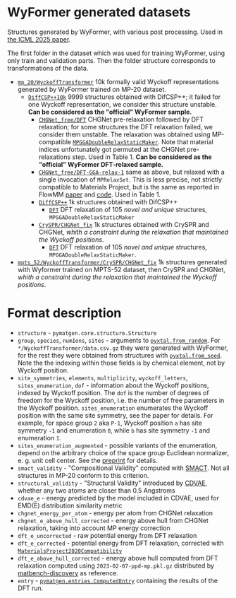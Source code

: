 # WyFormer generated datasets
Structures generated by WyFormer, with various post processing. Used in [the ICML 2025 paper](https://arxiv.org/abs/2503.02407).

The first folder in the dataset which was used for training WyFormer, using only train and validation parts. Then the folder structure corresponds to transformations of the data.
- [`mp_20/WyckoffTransformer`](mp_20/WyckoffTransformer) 10k formally valid Wyckoff representations generated by WyFormer trained on MP-20 dataset.
  - [`DiffCSP++10k`](mp_20/WyckoffTransformer/DiffCSP++10k/) 9999 structures obtained with DifCSP++; it failed for one Wyckoff representation, we consider this structure unstable. __Can be considered as the "official" WyFormer sample.__
    - [`CHGNet_free/DFT`](mp_20/WyckoffTransformer/DiffCSP++10k/CHGNet_free/DFT) CHGNet pre-relaxation followed by DFT relaxation; for some structures the DFT relaxation failed, we consider them unstable. The relaxation was obtained using MP-compatible [`MPGGADoubleRelaxStaticMaker`](https://materialsproject.github.io/atomate2/reference/atomate2.vasp.flows.mp.MPGGADoubleRelaxStaticMaker.html). Note that material indices unfortunately got permuted at the CHGNet pre-relaxations step. Used in Table 1. __Can be considered as the "official" WyFormer DFT-relaxed sample.__
    - [`CHGNet_free/DFT-GGA-relax-1`](mp_20/WyckoffTransformer/DiffCSP++10k/CHGNet_free/DFT-GGA-relax-1/) same as above, but relaxed with a single invocation of `MPRelaxSet`. This is less precise, not strictly compatible to Materials Project, but is the same as reported in FlowMM [paper](https://arxiv.org/pdf/2406.04713) and [code](https://github.com/facebookresearch/flowmm/blob/6a96aec3b6eba89f6fa07436f0c8837979abb285/scripts_analysis/dft_create_inputs.py#L43). Used in Table 1.
    - [`DiffCSP++`](mp_20/WyckoffTransformer/DiffCSP++/) 1k structures obtained with DifCSP++
      - [`DFT`](mp_20/WyckoffTransformer/DiffCSP++/DFT/) DFT relaxation of 105 _novel and unique_ structures, `MPGGADoubleRelaxStaticMaker`
    - [`CrySPR/CHGNet_fix`](mp_20/WyckoffTransformer/CrySPR/CHGNet_fix/) 1k structures obtained with CrySPR and CHGNet, _whith a constraint during the relaxation that maintained the Wyckoff positions_.
      - [`DFT`](mp_20/WyckoffTransformer/CrySPR/CHGNet_fix/DFT/) DFT relaxation of 105 _novel and unique_ structures, `MPGGADoubleRelaxStaticMaker`.
- [`mpts_52/WyckoffTransformer/CrySPR/CHGNet_fix`](mpts_52/WyckoffTransformer/CrySPR/CHGNet_fix) 1k structures generated with Wyformer trained on MPTS-52 dataset, then CrySPR and CHGNet, _whith a constraint during the relaxation that maintained the Wyckoff positions_.
# Format description
- `structure` - `pymatgen.core.structure.Structure`
- `group`, `species`, `numIons`, `sites` - arguments to [`pyxtal.from_random`](https://pyxtal.readthedocs.io/en/latest/pyxtal.html#pyxtal.pyxtal.from_random). For `*/WyckoffTransformer/data.csv.gz` they were generated with WyFormer, for the rest they were obtained from structures with [`pyxtal.from_seed`](https://pyxtal.readthedocs.io/en/latest/pyxtal.html#pyxtal.pyxtal.from_seed). Note the the indexing within those fields is by chemical element, not by Wyckoff position.
- `site_symmetries`, `elements`, `multiplicity`, `wyckoff_letters`, `sites_enumeration`, `dof` - information about the Wyckoff positions, indexed by Wyckoff position. The `dof` is the number of degrees of freedom for the Wyckoff position, i.e. the number of free parameters in the Wyckoff position. `sites_enumeration` enumerates the Wyckoff position with the same site symmetry, see the paper for details. For example, for space group `2` aka `P-1`, Wyckoff position `a` has site symmetry `-1` and enumeration `0`, while `b` has site symmetry `-1` and enumeration `1`.
- `sites_enumeration_augmented` - possible variants of the enumeration, depend on the arbitrary choice of the space group Euclidean normalizer, e. g. unit cell center. See the [preprint](https://arxiv.org/abs/2503.16784) for details.
- `smact_validity` - "Compositional Validity" computed with [SMACT](https://github.com/WMD-Group/SMACT). Not all structures in MP-20 conform to this criterion.
- `structural_validity` - "Structural Validity" introduced by [CDVAE](https://arxiv.org/abs/2110.06197), whether any two atoms are closer than 0.5 Angstroms
- `cdvae_e` - energy predicted by the model included in CDVAE, used for EMD(E) distribution similarity metric
- `chgnet_energy_per_atom` - energy per atom from CHGNet relaxation
- `chgnet_e_above_hull_corrected` - energy above hull from CHGNet relaxation, taking into account MP energy correction
- `dft_e_uncorrected` - raw potential energy from DFT relaxation
- `dft_e_corrected` - potential energy from DFT relaxation, corrected with [`MaterialsProject2020Compatibility`](https://pymatgen.org/pymatgen.entries.html#pymatgen.entries.compatibility.MaterialsProject2020Compatibility)
 - `dft_e_above_hull_corrected` - energy above hull computed from DFT relaxation computed using `2023-02-07-ppd-mp.pkl.gz` distributed by [matbench-discovery](https://matbench-discovery.materialsproject.org/data) as reference.
- `entry` - [`pymatgen.entries.ComputedEntry`](https://pymatgen.org/pymatgen.entries.html#pymatgen.entries.computed_entries.ComputedEntry) containing the results of the DFT run.
